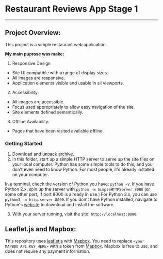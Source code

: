 # Restaurant Reviews App Stage 1
---

## Project Overview:
This project is a simple restaurant web application. 

**My main puprose was make:**
1. Responsive Design
* Site UI compatible with a range of display sizes.
* All images are responsive.
* Application elements visible and usable in all viewports.
2. Accessibility:
* All images are accessible.
* Focus used appropriately to allow easy navigation of the site.
* Site elements defined semantically.
3. Offline Availability:
* Pages that have been visited available offline.


### Getting Started
1. Download and unpack [archive](https://github.com/Moramu/mws-restaurant-stage-1).
2. In this folder, start up a simple HTTP server to serve up the site files on your local computer. Python has some simple tools to do this, and you don't even need to know Python. For most people, it's already installed on your computer. 

In a terminal, check the version of Python you have: `python -V`. If you have Python 2.x, spin up the server with `python -m SimpleHTTPServer 8000` (or some other port, if port 8000 is already in use.) For Python 3.x, you can use `python3 -m http.server 8000`. If you don't have Python installed, navigate to Python's [website](https://www.python.org/) to download and install the software.

3. With your server running, visit the site: `http://localhost:8000`.

## Leaflet.js and Mapbox:

This repository uses [leafletjs](https://leafletjs.com/) with [Mapbox](https://www.mapbox.com/). You need to replace `<your MAPBOX API KEY HERE>` with a token from [Mapbox](https://www.mapbox.com/). Mapbox is free to use, and does not require any payment information. 



